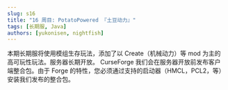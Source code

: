 ```yaml
---
slug: s16
title: "16 周目: PotatoPowered 『土豆动力』"
tags: [长期服, Java]
authors: [yukonisen, nightfish]
---
```


本期长期服将使用模组生存玩法，添加了以 Create（机械动力）等 mod 为主的高可玩性玩法。服务器长期开放。
CurseForge
我们会在服务器开放前发布客户端整合包。由于 Forge 的特性，您必须通过支持的启动器（HMCL，PCL2，等）安装我们发布的整合包。

